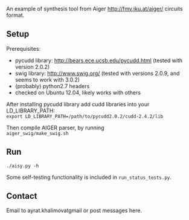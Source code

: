 An example of synthesis tool from Aiger http://fmv.jku.at/aiger/ circuits format.

## Setup ##
Prerequisites:

  - pycudd library: http://bears.ece.ucsb.edu/pycudd.html
    (tested with version 2.0.2)
  - swig library: http://www.swig.org/
    (tested with versions 2.0.9, and seems to work with 3.0.2)
  - (probably) python2.7 headers
  - checked on Ubuntu 12.04, likely works with others

After installing pycudd library add cudd libraries into your LD_LIBRARY_PATH:     
`export LD_LIBRARY_PATH=/path/to/pycudd2.0.2/cudd-2.4.2/lib`

Then compile AIGER parser, by running        
`aiger_swig/make_swig.sh`

## Run ##
`./aisy.py -h`

Some self-testing functionality is included in `run_status_tests.py`.

## Contact ##
Email to ayrat.khalimovatgmail or post messages here.
